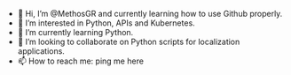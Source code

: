 - 👋 Hi, I’m @MethosGR and currently learning how to use Github properly.
- 👀 I’m interested in Python, APIs and Kubernetes.
- 🌱 I’m currently learning Python.
- 💞️ I’m looking to collaborate on Python scripts for localization applications.
- 📫 How to reach me: ping me here

<!---
MethosGR/MethosGR is a ✨ special ✨ repository because its `README.md` (this file) appears on your GitHub profile.
You can click the Preview link to take a look at your changes.
--->
